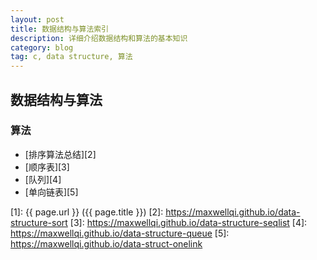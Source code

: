 ```yaml
---
layout: post
title: 数据结构与算法索引
description: 详细介绍数据结构和算法的基本知识
category: blog
tag: c, data structure, 算法
---
```


## 数据结构与算法

### 算法

- [排序算法总结][2]
- [顺序表][3]
- [队列][4]
- [单向链表][5]





[MaxwellQi]: https://maxwellqi.github.io "MaxwellQi"
[1]: {{ page.url }} ({{ page.title }})
[2]: https://maxwellqi.github.io/data-structure-sort
[3]: https://maxwellqi.github.io/data-structure-seqlist
[4]: https://maxwellqi.github.io/data-structure-queue
[5]: https://maxwellqi.github.io/data-struct-onelink
